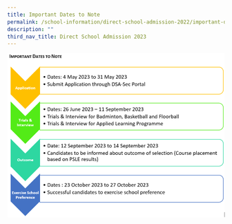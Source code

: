```yaml
---
title: Important Dates to Note
permalink: /school-information/direct-school-admission-2022/important-dates-to-note/
description: ""
third_nav_title: Direct School Admission 2023
---
```

![Important Dates to Note](/images/important%20dates%20dsa%202023.PNG)